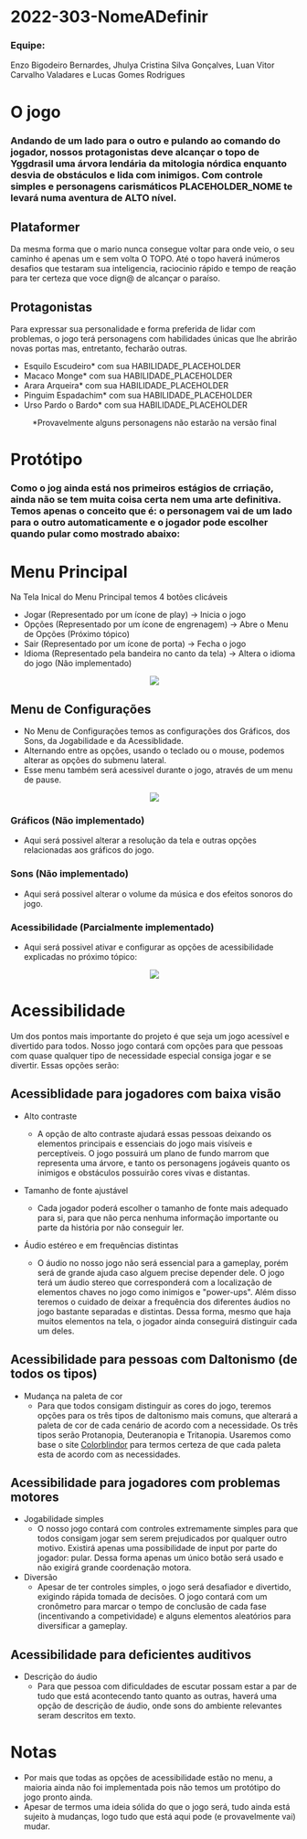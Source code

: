 # 2022-303-NomeADefinir

### Equipe:
<p>Enzo Bigodeiro Bernardes, Jhulya Cristina Silva Gonçalves, Luan Vitor Carvalho Valadares e Lucas Gomes Rodrigues</p>

# O jogo
### Andando de um lado para o outro e pulando ao comando do jogador, nossos protagonistas deve alcançar o topo de Yggdrasil uma árvora lendária da mitologia nórdica enquanto desvia de obstáculos e lida com inimigos. Com controle simples e personagens carismáticos PLACEHOLDER_NOME te levará numa aventura de ALTO nível.

## Plataformer
Da mesma forma que o mario nunca consegue voltar para onde veio, o seu caminho é apenas um e sem volta O TOPO. Até o topo haverá inúmeros desafios que testaram sua inteligencia, raciocinio rápido e tempo de reação para ter certeza que voce dign@ de alcançar o paraíso.

## Protagonistas
Para expressar sua personalidade e forma preferida de lidar com problemas, o jogo terá personagens com habilidades únicas que lhe abrirão novas portas mas, entretanto, fecharão outras.
- Esquilo Escudeiro* com sua HABILIDADE_PLACEHOLDER
- Macaco Monge* com sua HABILIDADE_PLACEHOLDER
- Arara Arqueira* com sua HABILIDADE_PLACEHOLDER
- Pinguim Espadachim* com sua HABILIDADE_PLACEHOLDER
- Urso Pardo o Bardo* com sua HABILIDADE_PLACEHOLDER

<p align="center"> *Provavelmente alguns personagens não estarão na versão final </p>

# Protótipo
### Como o jog ainda está nos primeiros estágios de crriação, ainda não se tem muita coisa certa nem uma arte definitiva. Temos apenas o conceito que é: o personagem vai de um lado para o outro automaticamente e o jogador pode escolher quando pular como mostrado abaixo:

 # Menu Principal
Na Tela Inical do Menu Principal temos 4 botões clicáveis
- Jogar (Representado por um ícone de play) -> Inicia o jogo
- Opções (Representado por um ícone de engrenagem) -> Abre o Menu de Opções (Próximo tópico)
- Sair (Representado por um ícone de porta) -> Fecha o jogo
- Idioma (Representado pela bandeira no canto da tela) -> Altera o idioma do jogo (Não implementado)

<p align="center"><img src="https://github.com/TP-Coltec-UFMG/2022-303-NomeADefinir/blob/main/Imagens/menu1.png?raw=true"</p>

## Menu de Configurações
- No Menu de Configurações temos as configurações dos Gráficos, dos Sons, da Jogabilidade e da Acessiblidade.
- Alternando entre as opções, usando o teclado ou o mouse, podemos alterar as opções do submenu lateral.
- Esse menu também será acessivel durante o jogo, através de um menu de pause.
	
<p align="center"><img src="https://github.com/TP-Coltec-UFMG/2022-303-NomeADefinir/blob/main/Imagens/menu2.png?raw=true"></p>

### Gráficos (Não implementado)
- Aqui será possivel alterar a resolução da tela e outras opções relacionadas aos gráficos do jogo.

### Sons (Não implementado)
- Aqui será possivel alterar o volume da música e dos efeitos sonoros do jogo.

### Acessibilidade (Parcialmente implementado)
- Aqui será possivel ativar e configurar as opções de acessibilidade explicadas no próximo tópico:

<p align="center"><img src="https://github.com/TP-Coltec-UFMG/2022-303-NomeADefinir/blob/main/Imagens/menu3.png?raw=true"></p>

# Acessibilidade
Um dos pontos mais importante do projeto é que seja um jogo acessível e divertido para todos. Nosso jogo contará com opções para que pessoas com quase qualquer tipo de necessidade especial consiga jogar e se divertir. Essas opções serão:

## Acessiblidade para jogadores com baixa visão
- Alto contraste
	- A opção de alto contraste ajudará essas pessoas deixando os elementos principais e essenciais do jogo mais visíveis e perceptíveis. O jogo possuirá um plano de fundo marrom que representa uma árvore, e tanto os personagens jogáveis quanto os inimigos e obstáculos possuirão cores vivas e distantas. 
	
- Tamanho de fonte ajustável
  - Cada jogador poderá escolher o tamanho de fonte mais adequado para si, para que não perca nenhuma informação importante ou parte da história por não conseguir ler.

- Áudio estéreo e em frequências distintas
  - O áudio no nosso jogo não será essencial para a gameplay, porém será de grande ajuda caso alguem precise depender dele. O jogo terá um áudio stereo que corresponderá com a localização de elementos chaves no jogo como inimigos e "power-ups". Além disso teremos o cuidado de deixar a frequência dos diferentes áudios no jogo bastante separadas e distintas. Dessa forma, mesmo que haja muitos elementos na tela, o jogador ainda conseguirá distinguir cada um deles. 
  
## Acessibilidade para pessoas com Daltonismo (de todos os tipos)
- Mudança na paleta de cor
	- Para que todos consigam distinguir as cores do jogo, teremos opções para os três tipos de daltonismo mais comuns, que alterará a paleta de cor de cada cenário de acordo com a necessidade. Os três tipos serão Protanopia, Deuteranopia e Tritanopia. Usaremos como base o site [Colorblindor](https://www.color-blindness.com/coblis-color-blindness-simulator/) para termos certeza de que cada paleta esta de acordo com as necessidades.
  
## Acessibilidade para jogadores com problemas motores
- Jogabilidade simples
  - O nosso jogo contará com controles extremamente simples para que todos consigam jogar sem serem prejudicados por qualquer outro motivo. Existirá apenas uma possibilidade de input por parte do jogador: pular. Dessa forma apenas um único botão será usado e não exigirá grande coordenação motora.
- Diversão
  - Apesar de ter controles simples, o jogo será desafiador e divertido, exigindo rápida tomada de decisões. O jogo contará com um cronômetro para marcar o tempo de conclusão de cada fase (incentivando a competividade) e alguns elementos aleatórios para diversificar a gameplay.

## Acessibilidade para deficientes auditivos
- Descrição do áudio
  - Para que pessoa com dificuldades de escutar possam estar a par de tudo que está acontecendo tanto quanto as outras, haverá uma opção de descrição de áudio, onde sons do ambiente relevantes seram descritos em texto.
# Notas
- Por mais que todas as opções de acessibilidade estão no menu, a maioria ainda não foi implementada pois não temos um protótipo do jogo pronto ainda.
- Apesar de termos uma ideia sólida do que o jogo será, tudo ainda está sujeito à mudanças, logo tudo que está aqui pode (e provavelmente vai) mudar.
